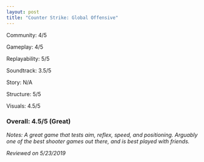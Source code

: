 ```yaml
---
layout: post
title: "Counter Strike: Global Offensive"
---
```


Community: 4/5

Gameplay: 4/5

Replayability: 5/5

Soundtrack: 3.5/5

Story: N/A

Structure: 5/5

Visuals: 4.5/5

### Overall: 4.5/5 (Great)

*Notes: A great game that tests aim, reflex, speed, and positioning. Arguably one of the best shooter games out there, and is best
played with friends.*

*Reviewed on 5/23/2019*
